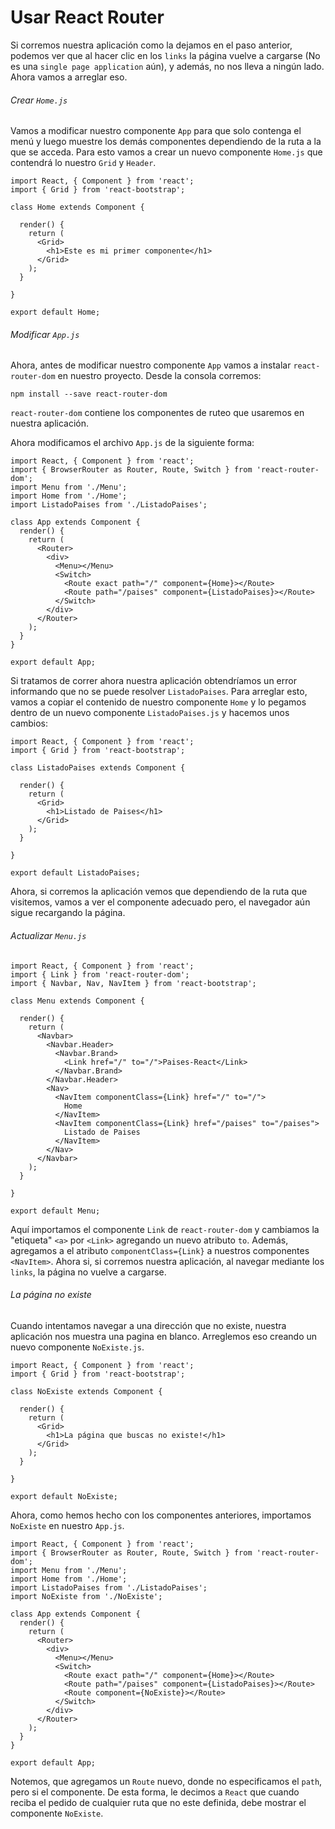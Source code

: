 # Usar React Router

Si corremos nuestra aplicación como la dejamos en el paso anterior, podemos ver que al hacer clic en los `links` la página vuelve a cargarse (No es una `single page application` aún), y además, no nos lleva a ningún lado.  Ahora vamos a arreglar eso.

###### Crear `Home.js`

Vamos a modificar nuestro componente `App` para que solo contenga el menú y luego muestre los demás componentes dependiendo de la ruta a la que se acceda. Para esto vamos a crear un nuevo componente `Home.js` que contendrá lo nuestro `Grid` y `Header`.

```react
import React, { Component } from 'react';
import { Grid } from 'react-bootstrap';

class Home extends Component {

  render() {
    return (
      <Grid>
        <h1>Este es mi primer componente</h1>
      </Grid>
    );
  }

}

export default Home;
```

###### Modificar `App.js`

Ahora, antes de modificar nuestro componente `App` vamos a instalar `react-router-dom` en nuestro proyecto. Desde la consola corremos:

```shell
npm install --save react-router-dom
```

`react-router-dom` contiene los componentes de ruteo que usaremos en nuestra aplicación.

Ahora modificamos el archivo  `App.js` de la siguiente forma:

```react
import React, { Component } from 'react';
import { BrowserRouter as Router, Route, Switch } from 'react-router-dom';
import Menu from './Menu';
import Home from './Home';
import ListadoPaises from './ListadoPaises';

class App extends Component {
  render() {
    return (
      <Router>
        <div>
          <Menu></Menu>
          <Switch>
            <Route exact path="/" component={Home}></Route>
            <Route path="/paises" component={ListadoPaises}></Route>
          </Switch>
        </div>
      </Router>
    );
  }
}

export default App;
```

Si tratamos de correr ahora nuestra aplicación obtendríamos un error informando que no se puede resolver `ListadoPaises`. Para arreglar esto, vamos a copiar el contenido de nuestro componente `Home` y lo pegamos dentro de un nuevo componente `ListadoPaises.js` y hacemos unos cambios:

```react
import React, { Component } from 'react';
import { Grid } from 'react-bootstrap';

class ListadoPaises extends Component {

  render() {
    return (
      <Grid>
        <h1>Listado de Paises</h1>
      </Grid>
    );
  }

}

export default ListadoPaises;
```

Ahora, si corremos la aplicación vemos que dependiendo de la ruta que visitemos, vamos a ver el componente adecuado pero, el navegador aún sigue recargando la página.

###### Actualizar `Menu.js`

```react
import React, { Component } from 'react';
import { Link } from 'react-router-dom';
import { Navbar, Nav, NavItem } from 'react-bootstrap';

class Menu extends Component {

  render() {
    return (
      <Navbar>
        <Navbar.Header>
          <Navbar.Brand>
            <Link href="/" to="/">Paises-React</Link>
          </Navbar.Brand>
        </Navbar.Header>
        <Nav>
          <NavItem componentClass={Link} href="/" to="/">
            Home
          </NavItem>
          <NavItem componentClass={Link} href="/paises" to="/paises">
            Listado de Paises
          </NavItem>
        </Nav>
      </Navbar>
    );
  }

}

export default Menu;
```

Aquí importamos el componente `Link` de `react-router-dom` y cambiamos la "etiqueta" `<a>` por `<Link>` agregando un nuevo atributo `to`. Además, agregamos a el atributo `componentClass={Link}` a nuestros componentes `<NavItem>`. Ahora si, si corremos nuestra aplicación, al navegar mediante los `links`, la página no vuelve a cargarse.

###### La página no existe

Cuando intentamos navegar a una dirección que no existe, nuestra aplicación nos muestra una pagina en blanco. Arreglemos eso creando un nuevo componente `NoExiste.js`.

```react
import React, { Component } from 'react';
import { Grid } from 'react-bootstrap';

class NoExiste extends Component {

  render() {
    return (
      <Grid>
        <h1>La página que buscas no existe!</h1>
      </Grid>
    );
  }

}

export default NoExiste;
```

Ahora, como hemos hecho con los componentes anteriores, importamos `NoExiste` en nuestro `App.js`.

```react
import React, { Component } from 'react';
import { BrowserRouter as Router, Route, Switch } from 'react-router-dom';
import Menu from './Menu';
import Home from './Home';
import ListadoPaises from './ListadoPaises';
import NoExiste from './NoExiste';

class App extends Component {
  render() {
    return (
      <Router>
        <div>
          <Menu></Menu>
          <Switch>
            <Route exact path="/" component={Home}></Route>
            <Route path="/paises" component={ListadoPaises}></Route>
            <Route component={NoExiste}></Route>
          </Switch>
        </div>
      </Router>
    );
  }
}

export default App;
```

Notemos, que agregamos un `Route` nuevo, donde no especificamos el `path`, pero si el componente. De esta forma, le decimos a `React` que cuando reciba el pedido de cualquier ruta que no este definida, debe mostrar el componente `NoExiste`.

[^Nota]: El componente `NoExiste` debe ir siempre al final.
